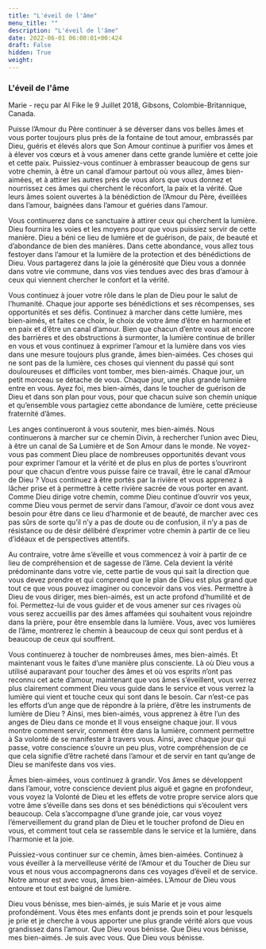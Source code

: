```yaml
---
title: "L'éveil de l'âme"
menu_title: ""
description: "L'éveil de l'âme"
date: 2022-06-01 06:00:01+00:424
draft: False
hidden: True
weight:
---
```

### L'éveil de l'âme

Marie - reçu par Al Fike le 9 Juillet 2018, Gibsons, Colombie-Britannique, Canada.

Puisse l’Amour du Père continuer à se déverser dans vos belles âmes et vous porter toujours plus près de la fontaine de tout amour, embrassés par Dieu, guéris et élevés alors que Son Amour continue à purifier vos âmes et à élever vos cœurs et à vous amener dans cette grande lumière et cette joie et cette paix. Puissiez-vous continuer à embrasser beaucoup de gens sur votre chemin, à être un canal d’amour partout où vous allez, âmes bien-aimées, et à attirer les autres près de vous alors que vous donnez et nourrissez ces âmes qui cherchent le réconfort, la paix et la vérité. Que leurs âmes soient ouvertes à la bénédiction de l’Amour du Père, éveillées dans l’amour, baignées dans l’amour et guéries dans l’amour.

Vous continuerez dans ce sanctuaire à attirer ceux qui cherchent la lumière. Dieu fournira les voies et les moyens pour que vous puissiez servir de cette manière. Dieu a béni ce lieu de lumière et de guérison, de paix, de beauté et d’abondance de bien des manières. Dans cette abondance, vous allez tous festoyer dans l’amour et la lumière de la protection et des bénédictions de Dieu. Vous partagerez dans la joie la générosité que Dieu vous a donnée dans votre vie commune, dans vos vies tendues avec des bras d’amour à ceux qui viennent chercher le confort et la vérité.

Vous continuez à jouer votre rôle dans le plan de Dieu pour le salut de l’humanité. Chaque jour apporte ses bénédictions et ses récompenses, ses opportunités et ses défis. Continuez à marcher dans cette lumière, mes bien-aimés, et faites ce choix, le choix de votre âme d’être en harmonie et en paix et d’être un canal d’amour. Bien que chacun d’entre vous ait encore des barrières et des obstructions à surmonter, la lumière continue de briller en vous et vous continuez à exprimer l’amour et la lumière dans vos vies dans une mesure toujours plus grande, âmes bien-aimées. Ces choses qui ne sont pas de la lumière, ces choses qui viennent du passé qui sont douloureuses et difficiles vont tomber, mes bien-aimés. Chaque jour, un petit morceau se détache de vous. Chaque jour, une plus grande lumière entre en vous. Ayez foi, mes bien-aimés, dans le toucher de guérison de Dieu et dans son plan pour vous, pour que chacun suive son chemin unique et qu’ensemble vous partagiez cette abondance de lumière, cette précieuse fraternité d’âmes.

Les anges continueront à vous soutenir, mes bien-aimés. Nous continuerons à marcher sur ce chemin Divin, à rechercher l’union avec Dieu, à être un canal de Sa Lumière et de Son Amour dans le monde. Ne voyez-vous pas comment Dieu place de nombreuses opportunités devant vous pour exprimer l’amour et la vérité et de plus en plus de portes s’ouvriront pour que chacun d’entre vous puisse faire ce travail, être le canal d’Amour de Dieu ? Vous continuez à être portés par la rivière et vous apprenez à lâcher prise et à permettre à cette rivière sacrée de vous porter en avant. Comme Dieu dirige votre chemin, comme Dieu continue d’ouvrir vos yeux, comme Dieu vous permet de servir dans l’amour, d’avoir ce dont vous avez besoin pour être dans ce lieu d’harmonie et de beauté, de marcher avec ces pas sûrs de sorte qu’il n’y a pas de doute ou de confusion, il n’y a pas de résistance ou de désir délibéré d’exprimer votre chemin à partir de ce lieu d’idéaux et de perspectives attentifs.

Au contraire, votre âme s’éveille et vous commencez à voir à partir de ce lieu de compréhension et de sagesse de l’âme. Cela devient la vérité prédominante dans votre vie, cette partie de vous qui sait la direction que vous devez prendre et qui comprend que le plan de Dieu est plus grand que tout ce que vous pouvez imaginer ou concevoir dans vos vies. Permettre à Dieu de vous diriger, mes bien-aimés, est un acte profond d’humilité et de foi. Permettez-lui de vous guider et de vous amener sur ces rivages où vous serez accueillis par des âmes affamées qui souhaitent vous rejoindre dans la prière, pour être ensemble dans la lumière. Vous, avec vos lumières de l’âme, montrerez le chemin à beaucoup de ceux qui sont perdus et à beaucoup de ceux qui souffrent.

Vous continuerez à toucher de nombreuses âmes, mes bien-aimés. Et maintenant vous le faites d’une manière plus consciente. Là où Dieu vous a utilisé auparavant pour toucher des âmes et où vos esprits n’ont pas reconnu cet acte d’amour, maintenant que vos âmes s’éveillent, vous verrez plus clairement comment Dieu vous guide dans le service et vous verrez la lumière qui vient et touche ceux qui sont dans le besoin. Car n’est-ce pas les efforts d’un ange que de répondre à la prière, d’être les instruments de lumière de Dieu ? Ainsi, mes bien-aimés, vous apprenez à être l’un des anges de Dieu dans ce monde et Il vous enseigne chaque jour. Il vous montre comment servir, comment être dans la lumière, comment permettre à Sa volonté de se manifester à travers vous. Ainsi, avec chaque jour qui passe, votre conscience s’ouvre un peu plus, votre compréhension de ce que cela signifie d’être racheté dans l’amour et de servir en tant qu’ange de Dieu se manifeste dans vos vies.

Âmes bien-aimées, vous continuez à grandir. Vos âmes se développent dans l’amour, votre conscience devient plus aiguë et gagne en profondeur, vous voyez la Volonté de Dieu et les effets de votre propre service alors que votre âme s’éveille dans ses dons et ses bénédictions qui s’écoulent vers beaucoup. Cela s’accompagne d’une grande joie, car vous voyez l’émerveillement du grand plan de Dieu et le toucher profond de Dieu en vous, et comment tout cela se rassemble dans le service et la lumière, dans l’harmonie et la joie.

Puissiez-vous continuer sur ce chemin, âmes bien-aimées. Continuez à vous éveiller à la merveilleuse vérité de l’Amour et du Toucher de Dieu sur vous et nous vous accompagnerons dans ces voyages d’éveil et de service. Notre amour est avec vous, âmes bien-aimées. L’Amour de Dieu vous entoure et tout est baigné de lumière.

Dieu vous bénisse, mes bien-aimés, je suis Marie et je vous aime profondément. Vous êtes mes enfants dont je prends soin et pour lesquels je prie et je cherche à vous apporter une plus grande vérité alors que vous grandissez dans l’amour. Que Dieu vous bénisse. Que Dieu vous bénisse, mes bien-aimés. Je suis avec vous. Que Dieu vous bénisse.
